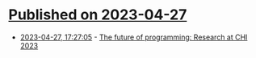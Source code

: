 # [Published on 2023-04-27](index.md)

* [2023-04-27, 17:27:05](https://lobste.rs/s/vvsfzy/future_programming_research_at_chi_2023) - [The future of programming: Research at CHI 2023](https://austinhenley.com/blog/futureofprogramming2023.html)
